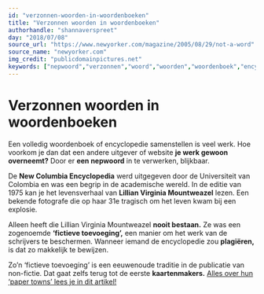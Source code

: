 ```yaml
---
id: "verzonnen-woorden-in-woordenboeken"
title: "Verzonnen woorden in woordenboeken"
authorhandle: "shannaverspreet"
day: "2018/07/08"
source_url: "https://www.newyorker.com/magazine/2005/08/29/not-a-word"
source_name: "newyorker.com"
img_credit: "publicdomainpictures.net"
keywords: ["nepwoord","verzonnen","woord","woorden","woordenboek","encyclopedie","fictieve","toevoeging","fictitious","entry","paper","town","Mountweazel"]
---
```

# Verzonnen woorden in woordenboeken
Een volledig woordenboek of encyclopedie samenstellen is veel werk. Hoe voorkom je dan dat een andere uitgever of website **je werk gewoon overneemt?** Door er **een nepwoord** in te verwerken, blijkbaar.

De **New Columbia Encyclopedia** werd uitgegeven door de Universiteit van Colombia en was een begrip in de academische wereld. In de editie van 1975 kan je het levensverhaal van **Lillian Virginia Mountweazel** lezen. Een bekende fotografe die op haar 31e tragisch om het leven kwam bij een explosie.

Alleen heeft die Lillian Virginia Mountweazel **nooit bestaan.** Ze was een zogenoemde **‘fictieve toevoeging’,** een manier om het werk van de schrijvers te beschermen. Wanneer iemand de encyclopedie zou **plagiëren,** is dat zo makkelijk te bewijzen.

Zo’n ‘fictieve toevoeging’ is een eeuwenoude traditie in de publicatie van non-fictie. Dat gaat zelfs terug tot de eerste **kaartenmakers.** [Alles over hun ‘paper towns’ lees je in dit artikel!](https://hersenvulsel.be/entertainment/betekenis-paper-towns/)